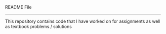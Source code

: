 README File
____________

This repository contains code that I have worked on for assignments as well as textbook problems / solutions
